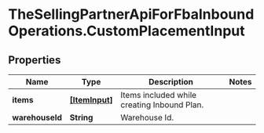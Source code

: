 # TheSellingPartnerApiForFbaInboundOperations.CustomPlacementInput

## Properties
Name | Type | Description | Notes
------------ | ------------- | ------------- | -------------
**items** | [**[ItemInput]**](ItemInput.md) | Items included while creating Inbound Plan. | 
**warehouseId** | **String** | Warehouse Id. | 


